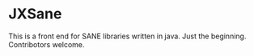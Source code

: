 # JXSane

This is a front end for SANE libraries written in java. 
Just the beginning. Contribotors welcome.

